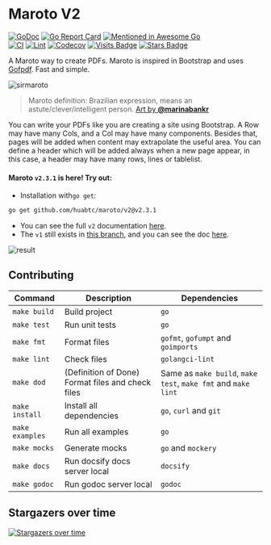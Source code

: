 # Maroto V2

[![GoDoc](https://godoc.org/github.com/huabtc/maroto?status.svg)](https://pkg.go.dev/github.com/huabtc/maroto/v2)
[![Go Report Card](https://goreportcard.com/badge/github.com/huabtc/maroto)](https://goreportcard.com/report/github.com/huabtc/maroto)
[![Mentioned in Awesome Go](https://awesome.re/mentioned-badge.svg)](https://github.com/avelino/awesome-go#template-engines)  
[![CI](https://github.com/huabtc/maroto/actions/workflows/goci.yml/badge.svg)](https://github.com/huabtc/maroto/actions/workflows/goci.yml)
[![Lint](https://github.com/huabtc/maroto/actions/workflows/golangci-lint.yml/badge.svg)](https://github.com/huabtc/maroto/actions/workflows/golangci-lint.yml)
[![Codecov](https://img.shields.io/codecov/c/github/johnfercher/maroto)](https://codecov.io/gh/johnfercher/maroto)
[![Visits Badge](https://badges.pufler.dev/visits/johnfercher/maroto)](https://badges.pufler.dev)
[![Stars Badge](https://img.shields.io/github/stars/johnfercher/maroto.svg?style=social&label=Stars)](https://github.com/huabtc/maroto/stargazers)


A Maroto way to create PDFs. Maroto is inspired in Bootstrap and uses [Gofpdf](https://github.com/jung-kurt/gofpdf). Fast and simple.

![sirmaroto](docs/assets/images/logosmall.png)
> Maroto definition: Brazilian expression, means an astute/clever/intelligent person. 
> [Art by **@marinabankr**](https://www.instagram.com/marinabankr/)

You can write your PDFs like you are creating a site using Bootstrap. A Row may have many Cols, and a Col may have many components. 
Besides that, pages will be added when content may extrapolate the useful area. You can define a header which will be added
always when a new page appear, in this case, a header may have many rows, lines or tablelist. 

#### Maroto `v2.3.1` is here! Try out:

* Installation with`go get`:

```bash
go get github.com/huabtc/maroto/v2@v2.3.1
```

* You can see the full `v2` documentation [here](https://maroto.io/).
* The `v1` still exists in [this branch](https://github.com/huabtc/maroto/tree/v1), and you can see the doc [here](https://maroto.io/#/v1/README?id=deprecated).

![result](docs/assets/images/result.png)

## Contributing

| Command         | Description                                       | Dependencies                                                  |
|-----------------|---------------------------------------------------|---------------------------------------------------------------|
| `make build`    | Build project                                     | `go`                                                          |
| `make test`     | Run unit tests                                    | `go`                                                          |
| `make fmt`      | Format files                                      | `gofmt`, `gofumpt` and `goimports`                            |
| `make lint`     | Check files                                       | `golangci-lint`                                               |
| `make dod`      | (Definition of Done) Format files and check files | Same as `make build`, `make test`, `make fmt` and `make lint` | 
| `make install`  | Install all dependencies                          | `go`, `curl` and `git`                                        |
| `make examples` | Run all examples                                  | `go`                                                          |
| `make mocks`    | Generate mocks                                    | `go` and `mockery`                                            |
| `make docs`     | Run docsify docs server local                     | `docsify`                                                     |
| `make godoc`    | Run godoc server local                            | `godoc`                                                       |

## Stargazers over time
[![Stargazers over time](https://starchart.cc/johnfercher/maroto.svg?variant=adaptive)](https://starchart.cc/johnfercher/maroto)
